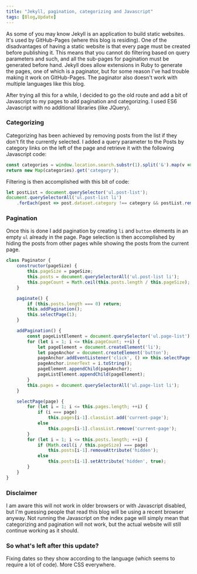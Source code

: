 ```yaml
---
title: "Jekyll, pagination, categorizing and Javascript"
tags: [Blog,Update]
---
```

As some of you may know Jekyll is an application to build static websites. It's used by GitHub-Pages (where this blog is residing). One of the disadvantages of having a static website is that every page must be created before publishing it. This means that you cannot do filtering based on query parameters and such, and all the sub-pages for pagination must be generated before hand. Jekyll does allow extensions in Ruby to generate the pages, one of which is a paginator, but for some reason I've had trouble making it work on GitHub-Pages. The paginator also doesn't work with multiple languages like this blog.

<!-- truncate -->

After trying all this for a while, I decided to go the old route and add a bit of Javascript to my pages to add pagination and categorizing. I used ES6 Javascript with no additional libraries (like JQuery).

### Categorizing

Categorizing has been achieved by removing posts from the list if they don't fit the currently selected. I added a query parameter to the Posts by category links on the left of the page and retrieve it with the following Javascript code:

```javascript
const categories = window.location.search.substr(1).split('&').map(v => v.split('='));
return new Map(categories).get('category');
```

Filtering is then accomplished with this bit of code:

```javascript
let postList = document.querySelector('ul.post-list');
document.querySelectorAll('ul.post-list li')
    .forEach(post => post.dataset.category !== category && postList.removeChild(post));
```

### Pagination

Once this is done I add pagination by creating `li` and `button` elements in an empty `ul` already in the page. Page selection is then accomplished by hiding the posts from other pages while showing the posts from the current page.

```javascript
class Paginator {
    constructor(pageSize) {
        this.pageSize = pageSize;
        this.posts = document.querySelectorAll('ul.post-list li');
        this.pageCount = Math.ceil(this.posts.length / this.pageSize);
    }

    paginate() {
        if (this.posts.length === 0) return;
        this.addPagination();
        this.selectPage(1);
    }

    addPagination() {
        const pageListElement = document.querySelector('ul.page-list');
        for (let i = 1; i <= this.pageCount; ++i) {
            let pageElement = document.createElement('li');
            let pageAnchor = document.createElement('button');
            pageAnchor.addEventListener('click', () => this.selectPage(i));
            pageAnchor.innerText = i.toString();
            pageElement.appendChild(pageAnchor);
            pageListElement.appendChild(pageElement);
        }
        this.pages = document.querySelectorAll('ul.page-list li');
    }

    selectPage(page) {
        for (let i = 1; i <= this.pages.length; ++i) {
            if (i === page)
                this.pages[i-1].classList.add('current-page');
            else
                this.pages[i-1].classList.remove('current-page');
        }
        for (let i = 1; i <= this.posts.length; ++i) {
            if (Math.ceil(i / this.pageSize) === page)
                this.posts[i-1].removeAttribute('hidden');
            else
                this.posts[i-1].setAttribute('hidden', true);
        }
    }
}
```

### Disclaimer

I am aware this will not work in older browsers or with Javascript disabled, but I'm guessing people that read this blog will be using a recent browser anyway. Not running the Javascript on the index page will simply mean that categorizing and pagination will not work, but the actual website will still continue working as it should.

### So what's left after this update?

Fixing dates so they show according to the language (which seems to require a lot of code). More CSS everywhere.
